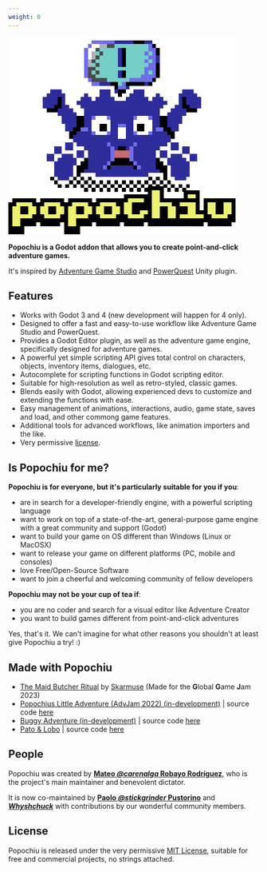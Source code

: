 ```yaml
---
weight: 0
---
```


![Popochiu itch.io](./assets/images/getting_started-itch_cover.png)

**Popochiu is a Godot addon that allows you to create point-and-click adventure games.**

It's inspired by [Adventure Game Studio](https://www.adventuregamestudio.co.uk/) and [PowerQuest](https://powerhoof.itch.io/powerquest) Unity plugin.

## Features

* Works with Godot 3 and 4 (new development will happen for 4 only).
* Designed to offer a fast and easy-to-use workflow like Adventure Game Studio and PowerQuest.
* Provides a Godot Editor plugin, as well as the adventure game engine, specifically designed for adventure games.
* A powerful yet simple scripting API gives total control on characters, objects, inventory items, dialogues, etc.
* Autocomplete for scripting functions in Godot scripting editor.
* Suitable for high-resolution as well as retro-styled, classic games.
* Blends easily with Godot, allowing experienced devs to customize and extending the functions with ease.
* Easy management of animations, interactions, audio, game state, saves and load, and other commong game features.
* Additional tools for advanced workflows, like animation importers and the like.
* Very permissive [license](#license).

## Is Popochiu for me?

**Popochiu is for everyone, but it's particularly suitable for you if you**:

* are in search for a developer-friendly engine, with a powerful scripting language
* want to work on top of a state-of-the-art, general-purpose game engine with a great community and support (Godot)
* want to build your game on OS different than Windows (Linux or MacOSX)
* want to release your game on different platforms (PC, mobile and consoles)
* love Free/Open-Source Software
* want to join a cheerful and welcoming community of fellow developers

**Popochiu may not be your cup of tea if**:

* you are no coder and search for a visual editor like Adventure Creator
* you want to build games different from point-and-click adventures

Yes, that's it. We can't imagine for what other reasons you shouldn't at least give Popochiu a try! :)

## Made with Popochiu

* [The Maid Butcher Ritual](https://skarmuse.itch.io/the-maid-butcher-ritual) by [Skarmuse](https://skarmuse.itch.io) (Made for the **G**lobal **G**ame **J**am 2023)
* [Popochius Little Adventure (AdvJam 2022) (in-development)](https://mapedorr.itch.io/popochius) | source code [here](https://github.com/mapedorr/popochius_little_adventure)
* [Buggy Adventure (in-development)](https://agar3s.itch.io/unsolvedmysteries) | source code [here](https://github.com/TalesOfUnsolvedMysteries/game_client)
* [Pato & Lobo](https://perroviejo.itch.io/patolobo) | source code [here](https://github.com/Perro-Viejo/pato-and-lobo)

## People

Popochiu was created by **[Mateo _@carenalga_ Robayo Rodríguez](https://github.com/mapedorr)**, who is the project's main maintainer and benevolent dictator.

It is now co-maintained by **[Paolo _@stickgrinder_ Pustorino](https://github.com/stickgrinder)** and **[_Whyshchuck_](https://github.com/whyshchuck)** with contributions by our wonderful community members.

## License

Popochiu is released under the very permissive [MIT License](https://github.com/carenalgas/popochiu/blob/main/LICENSE), suitable for free and commercial projects, no strings attached.
